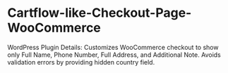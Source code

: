 # Cartflow-like-Checkout-Page-WooCommerce
WordPress Plugin Details: Customizes WooCommerce checkout to show only Full Name, Phone Number, Full Address, and Additional Note. Avoids validation errors by providing hidden country field.
